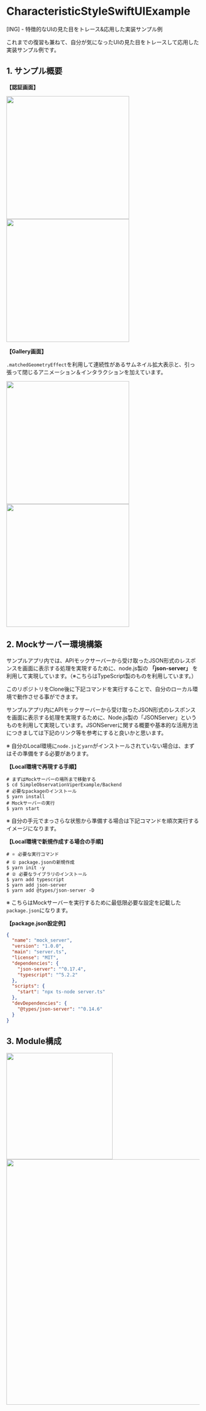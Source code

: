 # CharacteristicStyleSwiftUIExample 

[ING] - 特徴的なUIの見た目をトレース&応用した実装サンプル例

これまでの復習も兼ねて、自分が気になったUIの見た目をトレースして応用した実装サンプル例です。

## 1. サンプル概要

__【認証画面】__

<img src="./images/page_example1.png" width="320"> <img src="./images/page_example2.png" width="320">

__【Gallery画面】__

`.matchedGeometryEffect`を利用して連続性があるサムネイル拡大表示と、引っ張って閉じるアニメーション＆インタラクションを加えています。

<img src="./images/page_transition1.png" width="320"> <img src="./images/page_transition2.png" width="320">

## 2. Mockサーバー環境構築

サンプルアプリ内では、APIモックサーバーから受け取ったJSON形式のレスポンスを画面に表示する処理を実現するために、node.js製の __「json-server」__ を利用して実現しています。（※こちらはTypeScript製のものを利用しています。）

このリポジトリをClone後に下記コマンドを実行することで、自分のローカル環境で動作させる事ができます。

サンプルアプリ内にAPIモックサーバーから受け取ったJSON形式のレスポンスを画面に表示する処理を実現するために、Node.js製の「JSONServer」というものを利用して実現しています。JSONServerに関する概要や基本的な活用方法につきましては下記のリンク等を参考にすると良いかと思います。

※ 自分のLocal環境に`node.js`と`yarn`がインストールされていない場合は、まずはその準備をする必要があります。

__【Local環境で再現する手順】__

```shell
# まずはMockサーバーの場所まで移動する
$ cd SimpleObservationViperExample/Backend
# 必要なpackageのインストール
$ yarn install
# Mockサーバーの実行
$ yarn start
```

※ 自分の手元でまっさらな状態から準備する場合は下記コマンドを順次実行するイメージになります。

__【Local環境で新規作成する場合の手順】__

```shell
# ⭐️ 必要な実行コマンド
# ① package.jsonの新規作成
$ yarn init -y
# ② 必要なライブラリのインストール
$ yarn add typescript
$ yarn add json-server
$ yarn add @types/json-server -D
```

※ こちらはMockサーバーを実行するために最低限必要な設定を記載した`package.json`になります。

__【package.json設定例】__

```json
{
  "name": "mock_server",
  "version": "1.0.0",
  "main": "server.ts",
  "license": "MIT",
  "dependencies": {
    "json-server": "^0.17.4",
    "typescript": "^5.2.2"
  },
  "scripts": {
    "start": "npx ts-node server.ts"
  },
  "devDependencies": {
    "@types/json-server": "^0.14.6"
  }
}
```

## 3. Module構成

<img src="./images/module_map1.png" width="277">

<img src="./images/module_map2.png" width="639">

